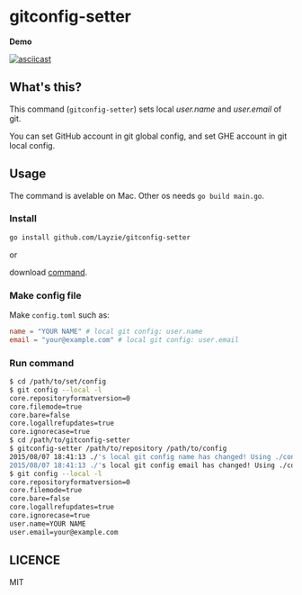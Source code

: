 # gitconfig-setter

**Demo**

[![asciicast](https://asciinema.org/a/24772.png)](https://asciinema.org/a/24772)

## What's this?

This command (`gitconfig-setter`) sets local *user.name* and *user.email* of git.

You can set GitHub account in git global config, and set GHE account in git local config.

## Usage

The command is avelable on Mac. Other os needs `go build main.go`.

### Install

```sh
go install github.com/Layzie/gitconfig-setter
```

or

download [command](https://github.com/Layzie/gitconfig-setter/releases/download/0.0.1/gitconfig-setter).

### Make config file

Make `config.toml` such as:

```toml
name = "YOUR NAME" # local git config: user.name
email = "your@example.com" # local git config: user.email
```

### Run command
```sh
$ cd /path/to/set/config
$ git config --local -l
core.repositoryformatversion=0
core.filemode=true
core.bare=false
core.logallrefupdates=true
core.ignorecase=true
$ cd /path/to/gitconfig-setter
$ gitconfig-setter /path/to/repository /path/to/config
2015/08/07 18:41:13 ./'s local git config name has changed! Using ./config.toml
2015/08/07 18:41:13 ./'s local git config email has changed! Using ./config.toml
$ git config --local -l
core.repositoryformatversion=0
core.filemode=true
core.bare=false
core.logallrefupdates=true
core.ignorecase=true
user.name=YOUR NAME
user.email=your@example.com
```

## LICENCE

MIT
